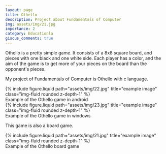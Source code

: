 ```yaml
---
layout: page
title: Othello
description: Project about Fundamentals of Computer
img: assets/img/21.jpg
importance: 2
category: Educationla
giscus_comments: true
---
```


Othello is a pretty simple game. It consists of a 8x8 square board, and pieces with one black and one white side. Each player has a color, and the aim of the game is to get more of your pieces on the board than the opponent's pieces.

My project of Fundamentals of Computer is Othello with c language.

<div class="row">
    <div class="col-sm mt-3 mt-md-0">
        {% include figure.liquid path="assets/img/22.jpg" title="example image" class="img-fluid rounded z-depth-1" %}
    </div>
</div>
<div class="caption">
    Example of the Othello game in android
</div>
<div class="row">
    <div class="col-sm mt-3 mt-md-0">
        {% include figure.liquid path="assets/img/23.jpg" title="example image" class="img-fluid rounded z-depth-1" %}
    </div>
</div>
<div class="caption">
    Example of the Othello game in windows
</div>

This game is also a board game.

<div class="row justify-content-sm-center">
    <div class="col-sm-8 mt-3 mt-md-0">
        {% include figure.liquid path="assets/img/21.jpg" title="example image" class="img-fluid rounded z-depth-1" %}
    </div>
</div>
<div class="caption">
    Example of the Othello board game
</div>
